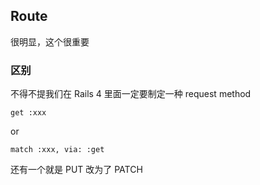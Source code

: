 ## Route

很明显，这个很重要


### 区别

不得不提我们在 Rails 4 里面一定要制定一种 request method

`get :xxx`

or

`match :xxx, via: :get`

还有一个就是 PUT 改为了 PATCH

